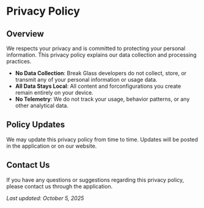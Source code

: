 # Privacy Policy

## Overview

We respects your privacy and is committed to protecting your personal information. This privacy policy explains our data collection and processing practices.

- **No Data Collection**: Break Glass developers do not collect, store, or transmit any of your personal information or usage data.
- **All Data Stays Local**: All content and forconfigurations you create remain entirely on your device.
- **No Telemetry**: We do not track your usage, behavior patterns, or any other analytical data.

## Policy Updates

We may update this privacy policy from time to time. Updates will be posted in the application or on our website.

## Contact Us

If you have any questions or suggestions regarding this privacy policy, please contact us through the application.

_Last updated: October 5, 2025_

